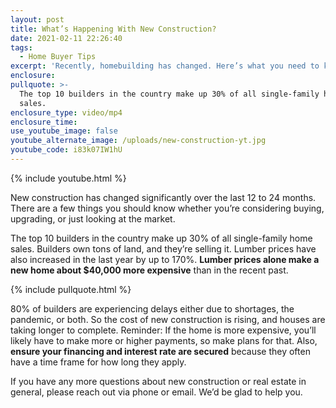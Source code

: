 ```yaml
---
layout: post
title: What’s Happening With New Construction?
date: 2021-02-11 22:26:40
tags:
  - Home Buyer Tips
excerpt: 'Recently, homebuilding has changed. Here’s what you need to know.'
enclosure:
pullquote: >-
  The top 10 builders in the country make up 30% of all single-family home
  sales.
enclosure_type: video/mp4
enclosure_time:
use_youtube_image: false
youtube_alternate_image: /uploads/new-construction-yt.jpg
youtube_code: i83k07IW1hU
---
```


{% include youtube.html %}

New construction has changed significantly over the last 12 to 24 months. There are a few things you should know whether you’re considering buying, upgrading, or just looking at the market.&nbsp;

The top 10 builders in the country make up 30% of all single-family home sales. Builders own tons of land, and they’re selling it. Lumber prices have also increased in the last year by up to 170%. **Lumber prices alone make a new home about $40,000 more expensive** than in the recent past.&nbsp;

{% include pullquote.html %}

80% of builders are experiencing delays either due to shortages, the pandemic, or both. So the cost of new construction is rising, and houses are taking longer to complete. Reminder: If the home is more expensive, you’ll likely have to make more or higher payments, so make plans for that. Also, **ensure your financing and interest rate are secured** because they often have a time frame for how long they apply.&nbsp;

If you have any more questions about new construction or real estate in general, please reach out via phone or email. We’d be glad to help you.
